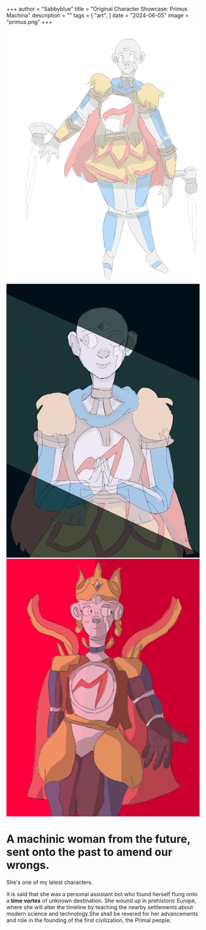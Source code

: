 +++
author = "Sabbyblue"
title = "Original Character Showcase: Primus Machina"
description = ""
tags = [
    "art",
]
date = "2024-06-05"
image = "primus.png"
+++
![](primus1.png) ![](primus6.png) ![](primus5.png)

# A machinic woman from the future, sent onto the past to amend our wrongs.

She's one of my latest characters.

It is said that she was a personal assistant bot who found herself flung onto a **time vortex** of unknown destination. She wound up in prehistoric Europe, where she will alter the timeline by teaching the nearby settlements about modern science and technology.She shall be revered for her advancements and role in the founding of the first civilization, the Primal people.
